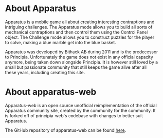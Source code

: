 # About Apparatus
Apparatus is a mobile game all about creating interesting contraptions and intriguing challenges. The Apparatus mode allows you to build all sorts of mechanical contraptions and then control them using the Control Panel object. The Challenge mode allows you to construct puzzles for the player to solve, making a blue marble get into the blue basket.

Apparatus was developed by Bithack AB during 2011 and is the predecessor to Principia. Unfortunately the game does not exist in any official capacity anymore, being taken down alongside Principia. It is however still loved by a small but passionate community that still keeps the game alive after all these years, including creating this site.

# About apparatus-web
Apparatus-web is an open source unofficial reimplementation of the official Apparatus community site, created by the community for the community. It is forked off of principia-web's codebase with changes to better suit Apparatus.

The GitHub repository of apparatus-web can be found [here](https://github.com/apparatus-preservation-project/apparatus-web).
